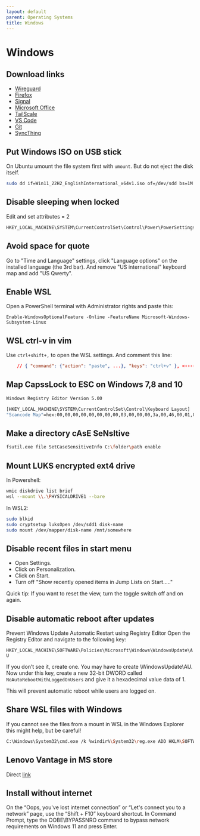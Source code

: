 ```yaml
---
layout: default
parent: Operating Systems
title: Windows
---
```


# Windows

## Download links

- [Wireguard](https://download.wireguard.com/windows-client/)
- [Firefox](https://www.microsoft.com/store/productId/9NZVDKPMR9RD)
- [Signal](https://signal.org/download/windows/)
- [Microsoft Office](https://setup.office.com/)
- [TailScale](https://pkgs.tailscale.com/stable/tailscale-setup-latest.exe)
- [VS Code](https://code.visualstudio.com/Download)
- [Git](https://git-scm.com/download/win)
- [SyncThing](https://github.com/Bill-Stewart/SyncthingWindowsSetup/?tab=readme-ov-file#download)

## Put Windows ISO on USB stick

On Ubuntu umount the file system first with `umount`. But do not eject the disk itself.

```bash
sudo dd if=Win11_22H2_EnglishInternational_x64v1.iso of=/dev/sdd bs=1M status=progress
```

## Disable sleeping when locked

Edit and set attributes = 2

```bash
HKEY_LOCAL_MACHINE\SYSTEM\CurrentControlSet\Control\Power\PowerSettings\238C9FA8-0AAD-41ED-83F4-97BE242C8F20\7bc4a2f9-d8fc-4469-b07b-33eb785aaca0
```

## Avoid space for quote

Go to "Time and Language" settings, click "Language options" on the installed language (the 3rd bar). And remove "US international" keyboard map and add "US Qwerty".

## Enable WSL

Open a PowerShell terminal with Administrator rights and paste this:

```shell
Enable-WindowsOptionalFeature -Online -FeatureName Microsoft-Windows-Subsystem-Linux
```

## WSL ctrl-v in vim

Use `ctrl+shift+,` to open the WSL settings. And comment this line:

```json
    // { "command": {"action": "paste", ...}, "keys": "ctrl+v" }, <------ THIS LINE
```

## Map CapssLock to ESC on Windows 7,8 and 10

```bash
Windows Registry Editor Version 5.00

[HKEY_LOCAL_MACHINE\SYSTEM\CurrentControlSet\Control\Keyboard Layout]
"Scancode Map"=hex:00,00,00,00,00,00,00,00,03,00,00,00,3a,00,46,00,01,00,3a,00,00,00,00,00
```

## Make a directory cAsE SeNsItive

```bash
fsutil.exe file SetCaseSensitiveInfo C:\folder\path enable
```

## Mount LUKS encrypted ext4 drive

In Powershell:

```bash
wmic diskdrive list brief
wsl --mount \\.\PHYSICALDRIVE1 --bare
```

In WSL2:

```bash
sudo blkid
sudo cryptsetup luksOpen /dev/sdd1 disk-name
sudo mount /dev/mapper/disk-name /mnt/somewhere
```

## Disable recent files in start menu

- Open Settings.
- Click on Personalization.
- Click on Start.
- Turn off "Show recently opened items in Jump Lists on Start....."

Quick tip: If you want to reset the view, turn the toggle switch off and on again.

## Disable automatic reboot after updates

Prevent Windows Update Automatic Restart using Registry Editor
Open the Registry Editor and navigate to the following key:

`HKEY_LOCAL_MACHINE\SOFTWARE\Policies\Microsoft\Windows\WindowsUpdate\AU`

If you don’t see it, create one. You may have to create \WindowsUpdate\AU.
Now under this key, create a new 32-bit DWORD called `NoAutoRebootWithLoggedOnUsers`
and give it a hexadecimal value data of 1.

This will prevent automatic reboot while users are logged on.

## Share WSL files with Windows

If you cannot see the files from a mount in WSL in the Windows Explorer this might help, but be careful!

```bash
C:\Windows\System32\cmd.exe /k %windir%\System32\reg.exe ADD HKLM\SOFTWARE\Microsoft\Windows\CurrentVersion\Policies\System /v EnableLUA /t REG_DWORD /d 0 /f
```

## Lenovo Vantage in MS store

Direct [link](https://apps.microsoft.com/store/detail/lenovo-vantage/9WZDNCRFJ4MV?hl=en-us&gl=us)

## Install without internet

On the “Oops, you've lost internet connection” or “Let's connect you to a network” page,
use the “Shift + F10” keyboard shortcut. In Command Prompt, type the OOBE\BYPASSNRO
command to bypass network requirements on Windows 11 and press Enter.
